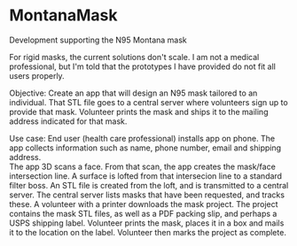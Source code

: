 # MontanaMask
Development supporting the N95 Montana mask

For rigid masks, the current solutions don't scale.  I am not a medical professional, but I'm told that the prototypes I have provided do not fit all users properly.

Objective:
Create an app that will design an N95 mask tailored to an individual.  That STL file goes to a central server where volunteers sign up to provide that mask.  Volunteer prints the mask and ships it to the mailing address indicated for that mask.

Use case:
End user (health care professional) installs app on phone.
The app collects information such as name, phone number, email and shipping address.  
The app 3D scans a face.
From that scan, the app creates the mask/face intersection line.
A surface is lofted from that intersecion line to a standard filter boss.
An STL file is created from the loft, and is transmitted to a central server.
The central server lists masks that have been requested, and tracks these.
A volunteer with a printer downloads the mask project.  The project contains the mask STL files, as well as a PDF packing slip, and perhaps a USPS shipping label.
Volunteer prints the mask, places it in a box and mails it to the location on the label.
Volunteer then marks the project as complete.

